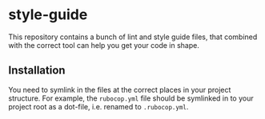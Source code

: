 # style-guide
This repository contains a bunch of lint and style guide files, that 
combined with the correct tool can help you get your code in shape.

## Installation
You need to symlink in the files at the correct places in your project structure.
For example, the `rubocop.yml` file should be symlinked in to your project root as a 
dot-file, i.e. renamed to `.rubocop.yml`.
